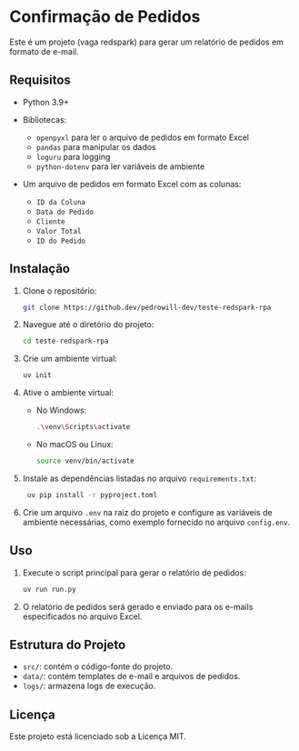 # Confirmação de Pedidos

Este é um projeto (vaga redspark) para gerar um relatório de pedidos em formato de e-mail.

## Requisitos

* Python 3.9+
* Bibliotecas:
	+ `openpyxl` para ler o arquivo de pedidos em formato Excel
	+ `pandas` para manipular os dados
	+ `loguru` para logging
	+ `python-dotenv` para ler variáveis de ambiente

* Um arquivo de pedidos em formato Excel com as colunas:
	+ `ID da Coluna`
	+ `Data do Pedido`
	+ `Cliente`
	+ `Valor Total`
	+ `ID do Pedido`


## Instalação

1. Clone o repositório:
    ```bash
   git clone https://github.dev/pedrowill-dev/teste-redspark-rpa
   ```

2. Navegue até o diretório do projeto:

   ```bash
   cd teste-redspark-rpa
   ```

3. Crie um ambiente virtual:

   ```bash
   uv init
   ```

4. Ative o ambiente virtual:

   - No Windows:

     ```bash
     .\venv\Scripts\activate
     ```

   - No macOS ou Linux:

     ```bash
     source venv/bin/activate
     ```

5. Instale as dependências listadas no arquivo `requirements.txt`:

   ```bash
    uv pip install -r pyproject.toml
   ```

6. Crie um arquivo `.env` na raiz do projeto e configure as variáveis de ambiente necessárias, como exemplo fornecido no arquivo `config.env`.

## Uso

1. Execute o script principal para gerar o relatório de pedidos:

   ```bash
   uv run run.py
   ```

2. O relatório de pedidos será gerado e enviado para os e-mails especificados no arquivo Excel.

## Estrutura do Projeto

- `src/`: contém o código-fonte do projeto.
- `data/`: contém templates de e-mail e arquivos de pedidos.
- `logs/`: armazena logs de execução.


## Licença

Este projeto está licenciado sob a Licença MIT.


